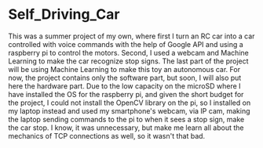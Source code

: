# Self_Driving_Car

This was a summer project of my own, where first I turn an RC car into a car controlled with voice commands with the help of Google API and using a raspberry pi to control the motors. Second, I used a webcam and Machine Learning to make the car recognize stop signs. The last part of the project will be using Machine Learning to make this toy an autonomous car.
For now, the project contains only the software part, but soon, I will also put here the hardware part.
Due to the low capacity on the microSD where I have installed the OS for the raspberry pi, and given the short budget for the project, I could not install the OpenCV library on the pi, so I installed on my laptop instead and used my smartphone's webcam, via IP cam, making the laptop sending commands to the pi to when it sees a stop sign, make the car stop.
I know, it was unnecessary, but make me learn all about the mechanics of TCP connections as well, so it wasn't that bad.

